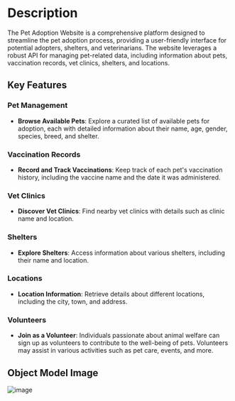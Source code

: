 # Description

The Pet Adoption Website is a comprehensive platform designed to streamline the pet adoption process, providing a user-friendly interface for potential adopters, shelters, and veterinarians. The website leverages a robust API for managing pet-related data, including information about pets, vaccination records, vet clinics, shelters, and locations.



## Key Features 
### Pet Management
- **Browse Available Pets**: Explore a curated list of available pets for adoption, each with detailed information about their name, age, gender, species, breed, and shelter.

### Vaccination Records
- **Record and Track Vaccinations**: Keep track of each pet's vaccination history, including the vaccine name and the date it was administered.

### Vet Clinics
- **Discover Vet Clinics**: Find nearby vet clinics with details such as clinic name and location.

### Shelters
- **Explore Shelters**: Access information about various shelters, including their name and location.

### Locations
- **Location Information**: Retrieve details about different locations, including the city, town, and address.

### Volunteers
- **Join as a Volunteer**: Individuals passionate about animal welfare can sign up as volunteers to contribute to the well-being of pets. Volunteers may assist in various activities such as pet care, events, and more.


## Object Model Image

![image](https://github.com/info-6150-fall-2023/final-project-sdyuzent/assets/144939319/f70c4af3-ed42-47a4-aec8-c2d8b88df675)

